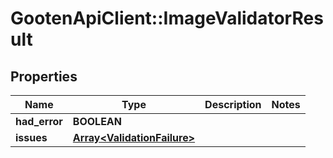 # GootenApiClient::ImageValidatorResult

## Properties
Name | Type | Description | Notes
------------ | ------------- | ------------- | -------------
**had_error** | **BOOLEAN** |  | 
**issues** | [**Array&lt;ValidationFailure&gt;**](ValidationFailure.md) |  | 



